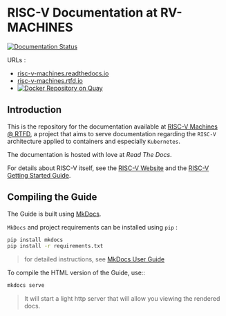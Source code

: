 # RISC-V Documentation at RV-MACHINES

[![Documentation Status](https://readthedocs.org/projects/risc-v-machines/badge/?version=latest)](https://risc-v-machines.readthedocs.io/en/latest/?badge=latest)

URLs :
 * [risc-v-machines.readthedocs.io](https://risc-v-machines.readthedocs.io/)
 * [risc-v-machines.rtfd.io](https://risc-v-machines.rtfd.io/)
 * [![Docker Repository on Quay](https://quay.io/repository/nirousseau/f33-riscv64/status "Docker Repository on Quay")](https://quay.io/repository/nirousseau/f33-riscv64)

## Introduction

This is the repository for the documentation available at [RISC-V Machines @ RTFD](http://risc-v-machines.rtfd.io/), a project that aims to serve documentation regarding the `RISC-V` architecture applied to containers and especially `Kubernetes`.

The documentation is hosted with love at *Read The Docs*.

For details about RISC-V itself, see the [RISC-V Website](https://riscv.org) and the [RISC-V Getting Started Guide](https://risc-v-getting-started-guide.readthedocs.io/en/latest/index.html).

## Compiling the Guide

The Guide is built using [MkDocs](https://www.mkdocs.org/).

`MkDocs` and project requirements can be installed using `pip` :

```bash
pip install mkdocs
pip install -r requirements.txt
```
> for detailed instructions, see [MkDocs User Guide](https://www.mkdocs.org/user-guide/writing-your-docs/)

To compile the HTML version of the Guide, use::

```bash
mkdocs serve
```

> It will start a light http server that will allow you viewing the rendered docs.